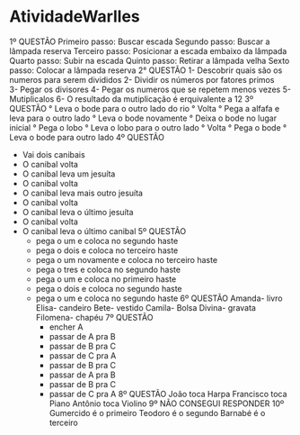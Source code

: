 # AtividadeWarlles
1º QUESTÃO
Primeiro passo: Buscar escada 
Segundo passo: Buscar a lâmpada reserva
Terceiro passo: Posicionar a escada embaixo da lâmpada 
Quarto passo: Subir na escada
Quinto passo: Retirar a lâmpada velha 
Sexto passo: Colocar a lâmpada reserva 
2° QUESTÃO
1- Descobrir quais são os numeros para serem divididos 
2- Dividir os números por fatores primos  
3- Pegar os divisores
4- Pegar os numeros que se repetem menos vezes 
5- Mutiplicalos 
6- O resultado da mutiplicação é erquivalente a 12
3º QUESTÃO
° Leva o bode para o outro lado do rio 
° Volta
° Pega a alfafa e leva para o outro lado 
° Leva o bode novamente 
° Deixa o bode no lugar inicial 
° Pega o lobo 
° Leva o lobo para o outro lado 
° Volta 
° Pega o bode 
° Leva o bode para outro lado 
4º QUESTÃO
- Vai dois canibais
- O canibal volta
- O canibal leva um jesuíta
- O canibal volta
- O canibal leva mais outro jesuíta
- O canibal volta
- O canibal leva o último jesuíta
- O canibal volta
- O canibal leva o último canibal
  5º QUESTÃO
  - pega o um e coloca no segundo haste
  - pega o dois e coloca no terceiro haste
  - pega o um novamente e coloca no terceiro haste
  - pega o tres e coloca no segundo haste
  - pega o um e coloca no primeiro haste
  - pega o dois e coloca no segundo haste
  - pega o um e coloca no segundo haste
    6º QUESTÃO
    Amanda- livro
    Elisa- candeiro
    Bete- vestido
    Camila- Bolsa
    Divina- gravata
    Filomena- chapéu
     7º QUESTÃO
    - encher A
    - passar de A pra B
    - passar de B pra C
    - passar de C pra A
    - passar de B pra C
    - passar de A pra B
    - passar de B pra C
    - passar de C pra A
      8º QUESTÃO
      João toca Harpa
      Francisco toca Piano
      Antônio toca Violino
      9º
      NÃO CONSEGUI RESPONDER
      10º
      Gumercido é o primeiro
      Teodoro é o segundo
      Barnabé é o terceiro 
